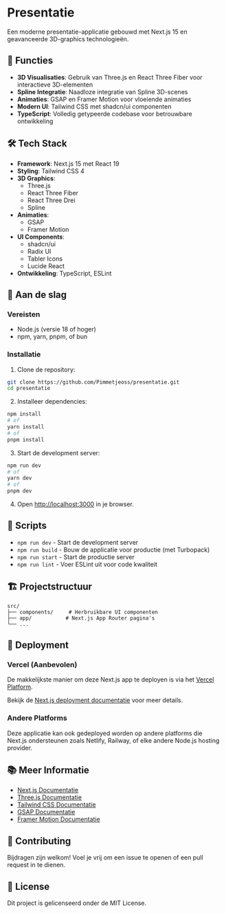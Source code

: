 # Presentatie

Een moderne presentatie-applicatie gebouwd met Next.js 15 en geavanceerde 3D-graphics technologieën.

## 🚀 Functies

- **3D Visualisaties**: Gebruik van Three.js en React Three Fiber voor interactieve 3D-elementen
- **Spline Integratie**: Naadloze integratie van Spline 3D-scenes
- **Animaties**: GSAP en Framer Motion voor vloeiende animaties
- **Modern UI**: Tailwind CSS met shadcn/ui componenten
- **TypeScript**: Volledig getypeerde codebase voor betrouwbare ontwikkeling

## 🛠️ Tech Stack

- **Framework**: Next.js 15 met React 19
- **Styling**: Tailwind CSS 4
- **3D Graphics**: 
  - Three.js
  - React Three Fiber
  - React Three Drei
  - Spline
- **Animaties**: 
  - GSAP
  - Framer Motion
- **UI Components**: 
  - shadcn/ui
  - Radix UI
  - Tabler Icons
  - Lucide React
- **Ontwikkeling**: TypeScript, ESLint

## 🚦 Aan de slag

### Vereisten

- Node.js (versie 18 of hoger)
- npm, yarn, pnpm, of bun

### Installatie

1. Clone de repository:
```bash
git clone https://github.com/Pimmetjeoss/presentatie.git
cd presentatie
```

2. Installeer dependencies:
```bash
npm install
# of
yarn install
# of
pnpm install
```

3. Start de development server:
```bash
npm run dev
# of
yarn dev
# of
pnpm dev
```

4. Open [http://localhost:3000](http://localhost:3000) in je browser.

## 📝 Scripts

- `npm run dev` - Start de development server
- `npm run build` - Bouw de applicatie voor productie (met Turbopack)
- `npm run start` - Start de productie server
- `npm run lint` - Voer ESLint uit voor code kwaliteit

## 🏗️ Projectstructuur

```
src/
├── components/     # Herbruikbare UI componenten
├── app/           # Next.js App Router pagina's
└── ...
```

## 🚀 Deployment

### Vercel (Aanbevolen)

De makkelijkste manier om deze Next.js app te deployen is via het [Vercel Platform](https://vercel.com/new?utm_medium=default-template&filter=next.js&utm_source=create-next-app&utm_campaign=create-next-app-readme).

Bekijk de [Next.js deployment documentatie](https://nextjs.org/docs/app/building-your-application/deploying) voor meer details.

### Andere Platforms

Deze applicatie kan ook gedeployed worden op andere platforms die Next.js ondersteunen zoals Netlify, Railway, of elke andere Node.js hosting provider.

## 📚 Meer Informatie

- [Next.js Documentatie](https://nextjs.org/docs)
- [Three.js Documentatie](https://threejs.org/docs/)
- [Tailwind CSS Documentatie](https://tailwindcss.com/docs)
- [GSAP Documentatie](https://gsap.com/docs/)
- [Framer Motion Documentatie](https://motion.dev/)

## 🤝 Contributing

Bijdragen zijn welkom! Voel je vrij om een issue te openen of een pull request in te dienen.

## 📄 License

Dit project is gelicenseerd onder de MIT License.